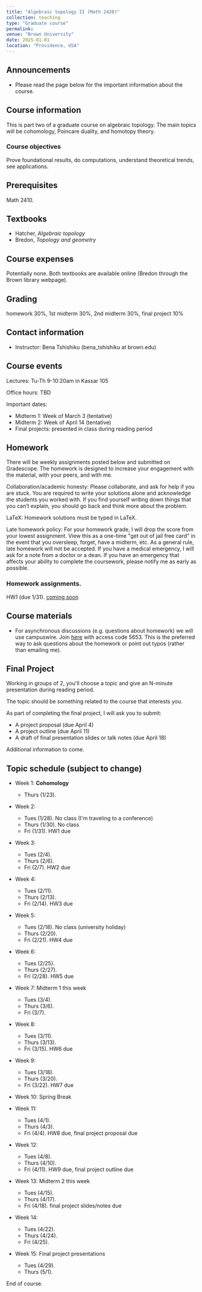 ```yaml
---
title: "Algebraic topology II (Math 2420)"
collection: teaching
type: "Graduate course"
permalink:
venue: "Brown University"
date: 2025-01-01
location: "Providence, USA"
---
```


## Announcements

* Please read the page below for the important information about the course. 


## Course information
This is part two of a graduate course on algebraic topology. The main topics will be cohomology, Poincare duality, and homotopy theory. 

### Course objectives

Prove foundational results, do computations, understand theoretical trends, see applications. 

## Prerequisites

Math 2410. 

## Textbooks
* Hatcher, _Algebraic topology_
* Bredon, _Topology and geometry_


## Course expenses
Potentially none. Both textbooks are available online (Bredon through the Brown library webpage).

## Grading
homework 30%, 1st midterm 30%, 2nd midterm 30%, final project 10%

## Contact information 

* Instructor: Bena Tshishiku (bena_tshishiku at brown.edu)

## Course events 

Lectures: Tu-Th 9-10:20am in Kassar 105

Office hours: TBD

Important dates: 
* Midterm 1: Week of March 3 (tentative)
* Midterm 2: Week of April 14 (tentative)
* Final projects: presented in class during reading period

## Homework 

There will be weekly assignments posted below and submitted on Gradescope. The homework is designed to increase your engagement with the material, with your peers, and with me.

Collaboration/academic honesty: Please collaborate, and ask for help if you are stuck. You are required to write your solutions alone and acknowledge the students you worked with. If you find yourself writing down things that you can’t explain, you should go back and think more about the problem. 

LaTeX: Homework solutions must be typed in LaTeX. 

Late homework policy: For your homework grade, I will drop the score from your lowest assignment. View this as a one-time "get out of jail free card" in the event that you oversleep, forget, have a midterm, etc. As a general rule, late homework will not be accepted. If you have a medical emergency, I will ask for a note from a doctor or a dean. If you have an emergency that affects your ability to complete the coursework, please notify me as early as possible. 

### Homework assignments. 

HW1 (due 1/31). [coming soon](https://bena-tshishiku.github.io/files/courses/2025-spring/242-hw1.tex)

## Course materials

* For asynchronous discussions (e.g. questions about homework) we will use campuswire. Join [here](https://campuswire.com/p/GF38334F8) with access code 5653. This is the preferred way to ask questions about the homework or point out typos (rather than emailing me). 


## Final Project
Working in groups of 2, you'll choose a topic and give an N-minute presentation during reading period. 

The topic should be something related to the course that interests you. 

As part of completing the final project, I will ask you to submit: 
* A project proposal (due April 4) 
* A project outline (due April 11) 
* A draft of final presentation slides or talk notes (due April 18)

Additional information to come. 

## Topic schedule (subject to change)


* Week 1: **Cohomology**
  * Thurs (1/23). 

* Week 2: 
  * Tues (1/28). No class (I'm traveling to a conference)
  * Thurs (1/30). No class
  * Fri (1/31). HW1 due

* Week 3: 
  * Tues (2/4). 
  * Thurs (2/6). 
  * Fri (2/7). HW2 due

* Week 4: 
  * Tues (2/11). 
  * Thurs (2/13). 
  * Fri (2/14). HW3 due

* Week 5: 
  * Tues (2/18). No class (university holiday)
  * Thurs (2/20). 
  * Fri (2/21). HW4 due

* Week 6: 
  * Tues (2/25). 
  * Thurs (2/27). 
  * Fri (2/28). HW5 due

* Week 7: Midterm 1 this week
  * Tues (3/4). 
  * Thurs (3/6). 
  * Fri (3/7). 

* Week 8: 
  * Tues (3/11). 
  * Thurs (3/13). 
  * Fri (3/15). HW6 due

* Week 9: 
  * Tues (3/18). 
  * Thurs (3/20). 
  * Fri (3/22). HW7 due

* Week 10: Spring Break

* Week 11: 
  * Tues (4/1). 
  * Thurs (4/3). 
  * Fri (4/4). HW8 due, final project proposal due

* Week 12: 
  * Tues (4/8). 
  * Thurs (4/10). 
  * Fri (4/11). HW9 due, final project outline due

* Week 13: Midterm 2 this week
  * Tues (4/15). 
  * Thurs (4/17). 
  * Fri (4/18). final project slides/notes due

* Week 14: 
  * Tues (4/22). 
  * Thurs (4/24). 
  * Fri (4/25). 

* Week 15: Final project presentations
  * Tues (4/29). 
  * Thurs (5/1). 

End of course.